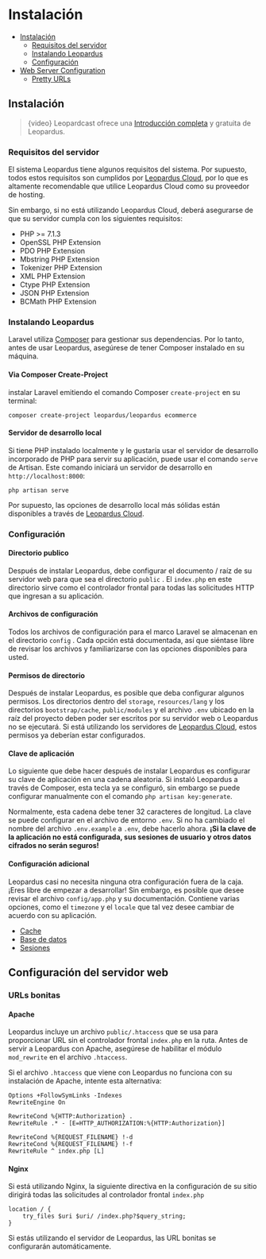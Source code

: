 # Instalación

- [Instalación](#installation)
    - [Requisitos del servidor](#server-requirements)
    - [Instalando Leopardus](#installing-leopardus)
    - [Configuración](#configuration)
- [Web Server Configuration](#web-server-configuration)
    - [Pretty URLs](#pretty-urls)

<a name="installation"></a>
## Instalación

> {video} Leopardcast ofrece una [Introducción completa](http://leopardcast.net) y gratuita de Leopardus.

<a name="server-requirements"></a>
### Requisitos del servidor

El sistema Leopardus tiene algunos requisitos del sistema. Por supuesto, todos estos requisitos son cumplidos por [Leopardus Cloud](https://cloud.leopardus.net), por lo que es altamente recomendable que utilice Leopardus Cloud como su proveedor de hosting.

Sin embargo, si no está utilizando Leopardus Cloud, deberá asegurarse de que su servidor cumpla con los siguientes requisitos:

<div class="content-list" markdown="1">
	
- PHP >= 7.1.3
- OpenSSL PHP Extension
- PDO PHP Extension
- Mbstring PHP Extension
- Tokenizer PHP Extension
- XML PHP Extension
- Ctype PHP Extension
- JSON PHP Extension
- BCMath PHP Extension
</div>

<a name="installing-leopardus"></a>
### Instalando Leopardus

Laravel utiliza [Composer](https://getcomposer.org) para gestionar sus dependencias. Por lo tanto, antes de usar Leopardus, asegúrese de tener Composer instalado en su máquina.

#### Via Composer Create-Project

instalar Laravel emitiendo el comando Composer  `create-project` en su terminal:

    composer create-project leopardus/leopardus ecommerce

#### Servidor de desarrollo local

Si tiene PHP instalado localmente y le gustaría usar el servidor de desarrollo incorporado de PHP para servir su aplicación, puede usar el comando `serve`  de Artisan. Este comando iniciará un servidor de desarrollo en `http://localhost:8000`:

    php artisan serve

Por supuesto, las opciones de desarrollo local más sólidas están disponibles a través de [Leopardus Cloud](https://cloud.leopardus.net).

<a name="configuration"></a>
### Configuración

#### Directorio publico

Después de instalar Leopardus, debe configurar el documento / raíz de su servidor web para que sea el directorio `public` . El `index.php` en este directorio sirve como el controlador frontal para todas las solicitudes HTTP que ingresan a su aplicación.

#### Archivos de configuración

Todos los archivos de configuración para el marco Laravel se almacenan en el directorio `config` . Cada opción está documentada, así que siéntase libre de revisar los archivos y familiarizarse con las opciones disponibles para usted.

#### Permisos de directorio

Después de instalar Leopardus, es posible que deba configurar algunos permisos. Los directorios dentro del `storage`,  `resources/lang` y los directorios `bootstrap/cache`, `public/modules` y el archivo `.env` ubicado en la raíz del proyecto deben poder ser escritos por su servidor web o Leopardus no se ejecutará. Si está utilizando los servidores de [Leopardus Cloud](https://cloud.leopardus.net), estos permisos ya deberían estar configurados.

#### Clave de aplicación

Lo siguiente que debe hacer después de instalar Leopardus es configurar su clave de aplicación en una cadena aleatoria. Si instaló Leopardus a través de Composer, esta tecla ya se configuró, sin embargo se puede configurar manualmente con el comando `php artisan key:generate`.

Normalmente, esta cadena debe tener 32 caracteres de longitud. La clave se puede configurar en el archivo de entorno `.env`. Si no ha cambiado el nombre del archivo `.env.example` a `.env`, debe hacerlo ahora. **¡Si la clave de la aplicación no está configurada, sus sesiones de usuario y otros datos cifrados no serán seguros!**

#### Configuración adicional

Leopardus casi no necesita ninguna otra configuración fuera de la caja. ¡Eres libre de empezar a desarrollar! Sin embargo, es posible que desee revisar el archivo `config/app.php` y su documentación. Contiene varias opciones, como el `timezone` y el `locale` que tal vez desee cambiar de acuerdo con su aplicación.

<div class="content-list" markdown="1">

- [Cache]({{baseUrl}}/docs/{{version}}/cache#configuration)
- [Base de datos]({{baseUrl}}/docs/{{version}}/database#configuration)
- [Sesiones]({{baseUrl}}/docs/{{version}}/session#configuration)
</div>

<a name="web-server-configuration"></a>
## Configuración del servidor web

<a name="pretty-urls"></a>
### URLs bonitas

#### Apache

Leopardus incluye un archivo `public/.htaccess` que se usa para proporcionar URL sin el controlador frontal `index.php` en la ruta. Antes de servir a Leopardus con Apache, asegúrese de habilitar el módulo `mod_rewrite` en el archivo `.htaccess`.

Si el archivo `.htaccess` que viene con Leopardus no funciona con su instalación de Apache, intente esta alternativa: 

    Options +FollowSymLinks -Indexes
    RewriteEngine On

    RewriteCond %{HTTP:Authorization} .
    RewriteRule .* - [E=HTTP_AUTHORIZATION:%{HTTP:Authorization}]

    RewriteCond %{REQUEST_FILENAME} !-d
    RewriteCond %{REQUEST_FILENAME} !-f
    RewriteRule ^ index.php [L]

#### Nginx

Si está utilizando Nginx, la siguiente directiva en la configuración de su sitio dirigirá todas las solicitudes al controlador frontal  `index.php` 

    location / {
        try_files $uri $uri/ /index.php?$query_string;
    }

Si estás utilizando el servidor de Leopardus, las URL bonitas se configurarán automáticamente.
